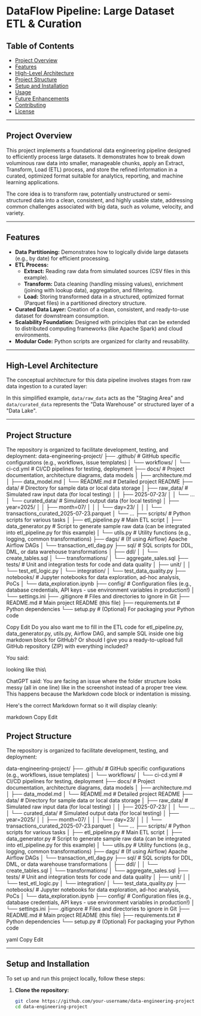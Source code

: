 # DataFlow Pipeline: Large Dataset ETL & Curation

## Table of Contents
- [Project Overview](#project-overview)
- [Features](#features)
- [High-Level Architecture](#high-level-architecture)
- [Project Structure](#project-structure)
- [Setup and Installation](#setup-and-installation)
- [Usage](#usage)
- [Future Enhancements](#future-enhancements)
- [Contributing](#contributing)
- [License](#license)

---

## Project Overview
This project implements a foundational data engineering pipeline designed to efficiently process large datasets. It demonstrates how to break down voluminous raw data into smaller, manageable chunks, apply an Extract, Transform, Load (ETL) process, and store the refined information in a curated, optimized format suitable for analytics, reporting, and machine learning applications.

The core idea is to transform raw, potentially unstructured or semi-structured data into a clean, consistent, and highly usable state, addressing common challenges associated with big data, such as volume, velocity, and variety.

---

## Features
- **Data Partitioning:** Demonstrates how to logically divide large datasets (e.g., by date) for efficient processing.
- **ETL Process:**
  - **Extract:** Reading raw data from simulated sources (CSV files in this example).
  - **Transform:** Data cleaning (handling missing values), enrichment (joining with lookup data), aggregation, and filtering.
  - **Load:** Storing transformed data in a structured, optimized format (Parquet files) in a partitioned directory structure.
- **Curated Data Layer:** Creation of a clean, consistent, and ready-to-use dataset for downstream consumption.
- **Scalability Foundation:** Designed with principles that can be extended to distributed computing frameworks (like Apache Spark) and cloud environments.
- **Modular Code:** Python scripts are organized for clarity and reusability.

---

## High-Level Architecture

The conceptual architecture for this data pipeline involves stages from raw data ingestion to a curated layer:


In this simplified example, `data/raw_data` acts as the "Staging Area" and `data/curated_data` represents the "Data Warehouse" or structured layer of a "Data Lake".

---

## Project Structure


The repository is organized to facilitate development, testing, and deployment:
data-engineering-project/
├── .github/ # GitHub specific configurations (e.g., workflows, issue templates)
│ └── workflows/
│ └── ci-cd.yml # CI/CD pipelines for testing, deployment
├── docs/ # Project documentation, architecture diagrams, data models
│ ├── architecture.md
│ ├── data_model.md
│ └── README.md # Detailed project README
├── data/ # Directory for sample data or local data storage
│ ├── raw_data/ # Simulated raw input data (for local testing)
│ │ ├── 2025-07-23/
│ │ └── ...
│ └── curated_data/ # Simulated output data (for local testing)
│ ├── year=2025/
│ │ ├── month=07/
│ │ │ └── day=23/
│ │ │ └── transactions_curated_2025-07-23.parquet
│ └── ...
├── scripts/ # Python scripts for various tasks
│ ├── etl_pipeline.py # Main ETL script
│ ├── data_generator.py # Script to generate sample raw data (can be integrated into etl_pipeline.py for this example)
│ └── utils.py # Utility functions (e.g., logging, common transformations)
├── dags/ # (If using Airflow) Apache Airflow DAGs
│ └── transaction_etl_dag.py
├── sql/ # SQL scripts for DDL, DML, or data warehouse transformations
│ ├── ddl/
│ │ └── create_tables.sql
│ └── transformations/
│ └── aggregate_sales.sql
├── tests/ # Unit and integration tests for code and data quality
│ ├── unit/
│ │ └── test_etl_logic.py
│ └── integration/
│ └── test_data_quality.py
├── notebooks/ # Jupyter notebooks for data exploration, ad-hoc analysis, PoCs
│ └── data_exploration.ipynb
├── config/ # Configuration files (e.g., database credentials, API keys - use environment variables in production!)
│ └── settings.ini
├── .gitignore # Files and directories to ignore in Git
├── README.md # Main project README (this file)
├── requirements.txt # Python dependencies
└── setup.py # (Optional) For packaging your Python code

Copy
Edit
Do you also want me to fill in the ETL code for etl_pipeline.py, data_generator.py, utils.py, Airflow DAG, and sample SQL inside one big markdown block for GitHub? Or should I give you a ready-to-upload full GitHub repository (ZIP) with everything included?








You said:

looking like this\

ChatGPT said:
You are facing an issue where the folder structure looks messy (all in one line) like in the screenshot instead of a proper tree view. This happens because the Markdown code block or indentation is missing.

Here's the correct Markdown format so it will display cleanly:

markdown
Copy
Edit
## Project Structure

The repository is organized to facilitate development, testing, and deployment:

data-engineering-project/
├── .github/ # GitHub specific configurations (e.g., workflows, issue templates)
│ └── workflows/
│ └── ci-cd.yml # CI/CD pipelines for testing, deployment
├── docs/ # Project documentation, architecture diagrams, data models
│ ├── architecture.md
│ ├── data_model.md
│ └── README.md # Detailed project README
├── data/ # Directory for sample data or local data storage
│ ├── raw_data/ # Simulated raw input data (for local testing)
│ │ ├── 2025-07-23/
│ │ └── ...
│ └── curated_data/ # Simulated output data (for local testing)
│ ├── year=2025/
│ │ ├── month=07/
│ │ │ └── day=23/
│ │ │ └── transactions_curated_2025-07-23.parquet
│ └── ...
├── scripts/ # Python scripts for various tasks
│ ├── etl_pipeline.py # Main ETL script
│ ├── data_generator.py # Script to generate sample raw data (can be integrated into etl_pipeline.py for this example)
│ └── utils.py # Utility functions (e.g., logging, common transformations)
├── dags/ # (If using Airflow) Apache Airflow DAGs
│ └── transaction_etl_dag.py
├── sql/ # SQL scripts for DDL, DML, or data warehouse transformations
│ ├── ddl/
│ │ └── create_tables.sql
│ └── transformations/
│ └── aggregate_sales.sql
├── tests/ # Unit and integration tests for code and data quality
│ ├── unit/
│ │ └── test_etl_logic.py
│ └── integration/
│ └── test_data_quality.py
├── notebooks/ # Jupyter notebooks for data exploration, ad-hoc analysis, PoCs
│ └── data_exploration.ipynb
├── config/ # Configuration files (e.g., database credentials, API keys - use environment variables in production!)
│ └── settings.ini
├── .gitignore # Files and directories to ignore in Git
├── README.md # Main project README (this file)
├── requirements.txt # Python dependencies
└── setup.py # (Optional) For packaging your Python code



yaml
Copy
Edit

---

## Setup and Installation

To set up and run this project locally, follow these steps:

1. **Clone the repository:**
   ```bash
   git clone https://github.com/your-username/data-engineering-project.git
   cd data-engineering-project



